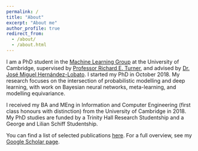 ```yaml
---
permalink: /
title: "About"
excerpt: "About me"
author_profile: true
redirect_from:
  - /about/
  - /about.html
---
```


 I am a PhD student in the [Machine Learning Group](http://mlg.eng.cam.ac.uk/?portfolio=andrew-foong-yue-kwang) at the University of Cambridge, supervised by [Professor Richard E. Turner](http://cbl.eng.cam.ac.uk/Public/Turner/), and advised by [Dr. José Miguel Hernández-Lobato](https://jmhl.org/). I started my PhD in October 2018. My research focuses on the intersection of probabilistic modelling and deep learning, with work on Bayesian neural networks, meta-learning, and modelling equivariance.

 I received my BA and MEng in Information and Computer Engineering (first class honours with distinction) from the University of Cambridge in 2018. My PhD studies are funded by a Trinity Hall Research Studentship and a George and Lilian Schiff Studentship.

 You can find a list of selected publications [here](./publications.md). For a full overview, see my [Google Scholar page](https://scholar.google.com/citations?user=2UOjgIUAAAAJ&hl=en).
